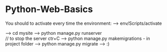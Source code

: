 # Python-Web-Basics


You should to activate every time the environment:
--> env/Scripts/activate

--> cd mysite
--> python manage.py runserver    
// to stop the server ctr+C
--> python manage.py makemigrations - in project folder 
--> python manage.py migrate
--> :)
